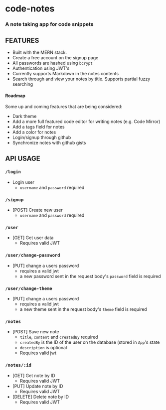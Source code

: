 # code-notes
### A note taking app for code snippets

## FEATURES

- Built with the MERN stack.
- Create a free account on the signup page
- All passwords are hashed using `bcrypt`
- Authentication using JWT's
- Currently supports Markdown in the notes contents
- Search through and view your notes by title. Supports partial fuzzy searching

#### Roadmap
Some up and coming features that are being considered:
- Dark theme
- Add a more full featured code editor for writing notes (e.g. Code Mirror)
- Add a tags field for notes
- Add a color for notes
- Login/signup through github
- Synchronize notes with github gists

## API USAGE

### `/login`
- Login user
    - `username` and `password` required

### `/signup`
- [POST] Create new user
    - `username` and `password` required

### `/user`
- [GET] Get user data
    - Requires valid JWT

### `/user/change-password`
- [PUT] change a users password
    - requires a valid jwt
    - a new password sent in the request body's `password` field is required

### `/user/change-theme`
- [PUT] change a users password
    - requires a valid jwt
    - a new theme sent in the request body's `theme` field is required

### `/notes`
- [POST] Save new note
    - `title`, `content` and `createdBy` required
    - `createdBy` is the ID of the user on the database (stored in `App`'s state
    - `description` is optional
    - Requires valid jwt

### `/notes/:id`
- [GET] Get note by ID
    - Requires valid JWT
- [PUT] Update note by ID
    - Requires valid JWT
- [DELETE] Delete note by ID
    - Requires valid JWT
